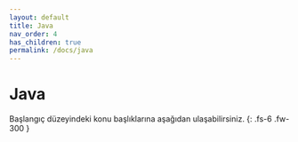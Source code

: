 ```yaml
---
layout: default
title: Java
nav_order: 4
has_children: true
permalink: /docs/java
---
```


# Java

Başlangıç düzeyindeki konu başlıklarına aşağıdan ulaşabilirsiniz.
{: .fs-6 .fw-300 }
